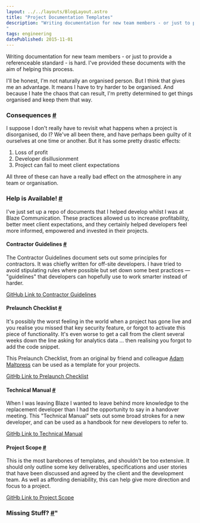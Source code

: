 ```yaml
---
layout: ../../layouts/BlogLayout.astro
title: "Project Documentation Templates"
description: "Writing documentation for new team members - or just to provide a referenceable standard - is hard. I've provided these documents with the aim of helping this process.
"
tags: engineering
datePublished: 2015-11-01
---
```

Writing documentation for new team members - or just to provide a referenceable standard - is hard. I've provided these documents with the aim of helping this process.

I'll be honest, I'm not naturally an organised person. But I think that gives me an advantage. It means I have to try harder to be organised. And because I hate the chaos that can result, I'm pretty determined to get things organised and keep them that way.

### Consequences [#](https://deliciousreverie.co.uk/posts/project-documentation-template/#consequences)

I suppose I don't really have to revisit what happens when a project is disorganised, do I? We've all been there, and have perhaps been guilty of it ourselves at one time or another. But it has some pretty drastic effects:

1.  Loss of profit
2.  Developer disillusionment
3.  Project can fail to meet client expectations

All three of these can have a really bad effect on the atmosphere in any team or organisation.

### Help is Available! [#](https://deliciousreverie.co.uk/posts/project-documentation-template/#help-is-available!)

I've just set up a repo of documents that I helped develop whilst I was at Blaze Communication. These practices allowed us to increase profitability, better meet client expectations, and they certainly helped developers feel more informed, empowered and invested in their projects.

#### Contractor Guidelines [#](https://deliciousreverie.co.uk/posts/project-documentation-template/#contractor-guidelines)

The Contractor Guidelines document sets out some principles for contractors. It was chiefly written for off-site developers. I have tried to avoid stipulating rules where possible but set down some best practices — "guidelines" that developers can hopefully use to work smarter instead of harder.

[GitHub Link to Contractor Guidelines](https://github.com/endymion1818/team-documentation/blob/master/contractor-guidelines.md)

#### Prelaunch Checklist [#](https://deliciousreverie.co.uk/posts/project-documentation-template/#prelaunch-checklist)

It's possibly the worst feeling in the world when a project has gone live and you realise you missed that key security feature, or forgot to activate this piece of functionality. It's even worse to get a call from the client several weeks down the line asking for analytics data ... then realising you forgot to add the code snippet.

This Prelaunch Checklist, from an original by friend and colleague [Adam Maltpress](https://maltpress.co.uk/) can be used as a template for your projects.

[GitHb Link to Prelaunch Checklist](https://github.com/endymion1818/team-documentation/blob/master/prelaunch-checklist.md)

#### Technical Manual [#](https://deliciousreverie.co.uk/posts/project-documentation-template/#technical-manual)

When I was leaving Blaze I wanted to leave behind more knowledge to the replacement developer than I had the opportunity to say in a handover meeting. This "Technical Manual" sets out some broad strokes for a new developer, and can be used as a handbook for new developers to refer to.

[GitHb Link to Technical Manual](https://github.com/endymion1818/team-documentation/blob/master/technicalmanual.md)

#### Project Scope [#](https://deliciousreverie.co.uk/posts/project-documentation-template/#project-scope)

This is the most barebones of templates, and shouldn't be too extensive. It should only outline some key deliverables, specifications and user stories that have been discussed and agreed by the client and the development team. As well as affording deniability, this can help give more direction and focus to a project.

[GitHb Link to Project Scope](https://github.com/endymion1818/team-documentation/blob/master/projectscope.md)

### Missing Stuff? [#](https://deliciousreverie.co.uk/posts/project-documentation-template/#missing-stuff)"